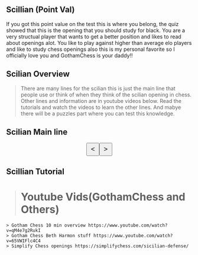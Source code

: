 ## Scillian (Point Val)
If you got this point value on the test this is where you belong, the quiz showed that this is the opening that you should study for black. 
You are a very structual player that wants to get a better position and likes to read about openings alot. You like to play against higher than average elo players and like to study chess openings also this is my personal favorite so I officially love you and GothamChess is your daddy!! 

## Scilian Overview
> There are many lines for the scilian this is just the main line that people use or think of when they think of the scilian opening in chess. Other lines and information are in youtube videos below. Read the tutorials and watch the videos to learn the other lines. And mabye there will be a puzzles part where you can test this knowledge. 

## Scilian Main line

<html>
<head>
    <title>Sicilian Opening Chess</title>
    <style>
        /* Define CSS styles for the chess board */
        .chess-board {
            display: flex;
            width: 400px;
            height: 400px;
        }
        .chess-square {
            width: 50px;
            height: 50px;
            display: flex;
            justify-content: center;
            align-items: center;
            font-size: 30px;
            color: black;
        }
        .white-square {
            background-color: #f0d9b5;
        }
        .black-square {
            background-color: #b58863;
            color: white;
        }
        /* Styles for arrow buttons */
        .arrow-buttons {
            display: flex;
            justify-content: center;
            margin-top: 10px;
        }
        .arrow-button {
            padding: 5px 10px;
            font-size: 18px;
        }
    </style>
</head>
<body>
    <div id="chessBoard"></div>
    <div class="arrow-buttons">
        <button class="arrow-button" onclick="prevMove()">&lt;</button>
        <button class="arrow-button" onclick="nextMove()">&gt;</button>
    </div>
    <script>
        // Define the chess pieces icons
        var pieces = {
            "wp": "♙",
            "wr": "♖",
            "wn": "♘",
            "wb": "♗",
            "wk": "♔",
            "wq": "♕",
            "bp": "♟",
            "br": "♜",
            "bn": "♞",
            "bb": "♝",
            "bk": "♚",
            "bq": "♛"
        };
        // Array of moves for the Sicilian opening
        var sicilianMoves = [
            [1, 7, "wp"],
            [3, 7, "wp"],
            [6, 7, "bp"],
            [1, 4, "bp"],
            [2, 6, "bn"],
            [0, 1, "wn"],
            [6, 4, "bq"],
            [5, 6, "bb"],
            [6, 6, "bp"],
            [0, 2, "wb"],
            [7, 6, "bn"],
            [4, 6, "wp"],
            [4, 5, "wp"],
            [0, 5, "wn"],
            [7, 0, "bk"]
        ];
        var currentMoveIndex = 0;
        var chessBoard = document.getElementById("chessBoard");
        var board = createChessBoard();
        // Initialize the chess board
        function initChessBoard() {
            var chessHTML = "";
            for (var row = 0; row < 8; row++) {
                for (var col = 0; col < 8; col++) {
                    var squareClass = (row + col) % 2 === 0 ? "white-square" : "black-square";
                    var piece = getPieceIcon(row, col);
                    chessHTML += `<div class="chess-square ${squareClass}">${piece}</div>`;
                }
            }
            chessBoard.innerHTML = chessHTML;
        }
        // Create an 8x8 chess board
        function createChessBoard() {
            var board = [];
            for (var row = 0; row < 8; row++) {
                board[row] = [];
                for (var col = 0; col < 8; col++) {
                    board[row][col] = "";
                }
            }
            return board;
        }
        // Get the piece icon for a given position
        function getPieceIcon(row, col) {
            var piece = board[row][col];
            if (pieces.hasOwnProperty(piece)) {
                return pieces[piece];
            }
            return "";
        }
        // Go to the previous move
        function prevMove() {
            if (currentMoveIndex > 0) {
                currentMoveIndex--;
                updateBoard();
            }
        }
        // Go to the next move
        function nextMove() {
            if (currentMoveIndex < sicilianMoves.length - 1) {
                currentMoveIndex++;
                updateBoard();
            }
        }
        // Update the chess board based on the current move
        function updateBoard() {
            resetBoard();
            for (var i = 0; i <= currentMoveIndex; i++) {
                var move = sicilianMoves[i];
                var row = move[0];
                var col = move[1];
                var piece = move[2];
                board[row][col] = piece;
            }
            initChessBoard();
        }
        // Reset the chess board
        function resetBoard() {
            board = createChessBoard();
        }
        // Initialize the chess board on page load
        initChessBoard();
    </script>
</body>
</html>


## Scillian Tutorial 
> # Youtube Vids(GothamChess and Others)
    > Gotham Chess 10 min overview https://www.youtube.com/watch?v=qM4e7g2RukI
    > Gotham Chess Beth Harmon stuff https://www.youtube.com/watch?v=65VWIFlc4C4
    > Simplify Chess openings https://simplifychess.com/sicilian-defense/